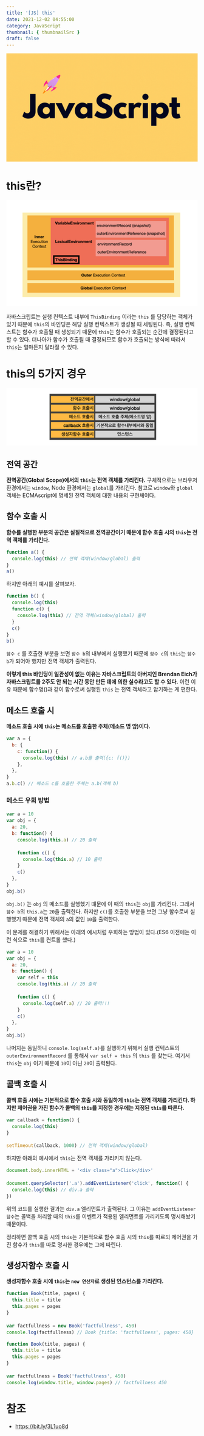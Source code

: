 ```yaml
---
title: '[JS] this'
date: 2021-12-02 04:55:00
category: JavaScript
thumbnail: { thumbnailSrc }
draft: false
---
```


![](./images/thumbNail.gif)

# this란?

![그림1. 실행 컨텍스트의 ThisBinding](./images/this-01.png)

자바스크립트는 실행 컨텍스트 내부에 `ThisBinding` 이라는 `this` 를 담당하는 객체가 있기 때문에 `this`의 바인딩은 해당 실행 컨텍스트가 생성될 때 세팅된다. 즉, 실행 컨텍스트는 함수가 호출될 때 생성되기 때문에 `this`는 함수가 호출되는 순간에 결정된다고 할 수 있다. 더나아가 함수가 호출될 때 결정되므로 함수가 호출되는 방식에 따라서 `this`는 얼마든지 달라질 수 있다.

# this의 5가지 경우

![그림2. this의 5가지 경우](./images/this-02.png)

## 전역 공간

**전역공간(Global Scope)에서의 `this`는 전역 객체를 가리킨다.** 구체적으로는 브라우저 환경에서는 `window`, Node 환경에서는 `global`를 가리킨다. 참고로 `window`와 `global` 객체는 ECMAscript에 명세된 전역 객체에 대한 내용의 구현체이다.

## 함수 호출 시

**함수를 실행한 부분의 공간은 실질적으로 전역공간이기 때문에 함수 호출 시의 `this`는 전역 객체를 가리킨다.**

```js
function a() {
  console.log(this) // 전역 객체(window/global) 출력
}
a()
```

하지만 아래의 예시를 살펴보자.

```js
function b() {
  console.log(this)
  function c() {
    console.log(this) // 전역 객체(window/global) 출력
  }
  c()
}
b()
```

`함수 c` 를 호출한 부분을 보면 `함수 b`의 내부에서 실행했기 때문에 `함수 c`의 `this`는 `함수 b`가 되어야 했지만 전역 객체가 출력된다.

**이렇게 this 바인딩이 일관성이 없는 이유는 자바스크립트의 아버지인 Brendan Eich가 자바스크립트를 2주도 안 되는 시간 동안 만든 데에 의한 실수라고도 할 수 있다.** 이런 이유 때문에 함수명()과 같이 함수로써 실행된 `this` 는 전역 객체라고 암기하는 게 편한다.

## 메소드 호출 시

**메소드 호출 시에 `this`는 메소드를 호출한 주체(메소드 명 앞)이다.**

```js
var a = {
  b: {
    c: function() {
      console.log(this) // a.b를 출력({c: f()})
    },
  },
}
a.b.c() // 메소드 c를 호출한 주체는 a.b(객체 b)
```

### 메소드 우회 방법

```js
var a = 10
var obj = {
  a: 20,
  b: function() {
    console.log(this.a) // 20 출력

    function c() {
      console.log(this.a) // 10 출력
    }
    c()
  },
}
obj.b()
```

`obj.b()` 는 `obj` 의 메소드를 실행했기 떄문에 이 때의 `this`는 `obj`를 가리킨다. 그래서 `함수 b`의 `this.a`는 `20`을 출력한다. 하지만 `c()`를 호출한 부분을 보면 그냥 함수로써 실행했기 때문에 전역 객체의 `a`의 값인 `10`을 출력한다.

이 문제를 해결하기 위해서는 아래의 예시처럼 우회하는 방법이 있다.(ES6 이전에는 이런 식으로 `this`를 컨트롤 했다.)

```js
var a = 10
var obj = {
  a: 20,
  b: function() {
    var self = this
    console.log(this.a) // 20 출력

    function c() {
      console.log(self.a) // 20 출력!!!
    }
    c()
  },
}
obj.b()
```

나머지는 동일하니 `console.log(self.a)`를 실행하기 위해서 실행 컨텍스트의 `outerEnvironmentRecord` 를 통해서 `var self = this` 의 `this` 를 찾는다. 여기서 `this`는 `obj` 이기 때문에 `10`이 아닌 `20`이 출력된다.

## 콜백 호출 시

**콜백 호출 시에는 기본적으로 함수 호출 시와 동일하게 `this`는 전역 객체를 가리킨다. 하지만 제어권을 가진 함수가 콜백의 `this`를 지정한 경우에는 지정된 `this`를 따른다.**

```js
var callback = function() {
  console.log(this)
}

setTimeout(callback, 1000) // 전역 객체(window/global)
```

하지만 아래의 예시에서 `this`는 전역 객체를 가리키지 않는다.

```js
document.body.innerHTML = '<div class="a">Click</div>'

document.querySelector('.a').addEventListener('click', function() {
  console.log(this) // div.a 출력
})
```

위의 코드를 실행한 결과는 `div.a` 엘리먼트가 출력된다. 그 이유는 `addEventListener 함수`는 콜백을 처리할 때의 `this`를 이벤트가 적용된 엘리먼트를 가리키도록 명시해놨기 때문이다.

정리하면 콜백 호출 시의 `this`는 기본적으로 함수 호출 시의 `this`를 따르되 제어권을 가진 함수가 `this`를 따로 명시한 경우에는 그에 따린다.

## 생성자함수 호출 시

**생성자함수 호출 시에 `this`는 `new 연산자`로 생성된 인스턴스를 가리킨다.**

```js
function Book(title, pages) {
  this.title = title
  this.pages = pages
}

var factfullness = new Book('factfullness', 450)
console.log(factfullness) // Book {title: 'factfullness', pages: 450}
```

```js
function Book(title, pages) {
  this.title = title
  this.pages = pages
}

var factfullness = Book('factfullness', 450)
console.log(window.title, window.pages) // factfullness 450
```

# 참조

- https://bit.ly/3L1uo8d

<br/>

